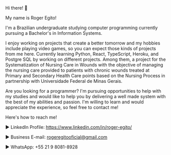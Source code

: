 Hi there! 👋


My name is Roger Egito!

I'm a Brazilian undergraduate studying computer programming currently pursuing a Bachelor's in Information Systems. 


I enjoy working on projects that create a better tomorrow and my hobbies include playing video games, so you can expect those kinds of projects from me here.
Currently learning Python, React, TypeScript, Heroku, and Postgre SQL by working on different projects. Among them, a project for the Systematization of Nursing Care in Wounds with the objective of managing the nursing care provided to patients with chronic wounds treated at Primary and Secondary Health Care points based on the Nursing Process in partnership with Universidade Federal de Minas Gerais.


Are you looking for a programmer? I'm pursuing opportunities to help with my studies and would like to help you by delivering a well made system with the best of my abilities and passion. I'm willing to learn and would appreciate the experience, so feel free to contact me!


Here's how to reach me! 

► LinkedIn Profile: https://www.linkedin.com/in/roger-egito/

► Business E-mail: rogeregitooficial@gmail.com

► WhatsApp: +55 21 9 8081-8928
